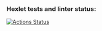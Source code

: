 ### Hexlet tests and linter status:
[![Actions Status](https://github.com/smotrivnebo11/frontend-project-lvl1/workflows/hexlet-check/badge.svg)](https://github.com/smotrivnebo11/frontend-project-lvl1/actions)